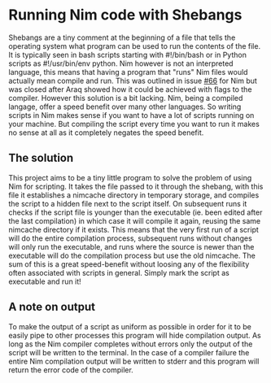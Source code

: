 # Running Nim code with Shebangs
Shebangs are a tiny comment at the beginning of a file that tells the operating system what program can be used to run the contents of the file. It is typically seen in bash scripts starting with #!/bin/bash or in Python scripts as #!/usr/bin/env python. Nim however is not an interpreted language, this means that having a program that "runs" Nim files would actually mean compile and run. This was outlined in issue [#66](https://github.com/nim-lang/Nim/issues/66) for Nim but was closed after Araq showed how it could be achieved with flags to the compiler. However this solution is a bit lacking. Nim, being a compiled langage, offer a speed benefit over many other languages. So writing scripts in Nim makes sense if you want to have a lot of scripts running on your machine. But compiling the script every time you want to run it makes no sense at all as it completely negates the speed benefit.

## The solution
This project aims to be a tiny little program to solve the problem of using Nim for scripting. It takes the file passed to it through the shebang, with this file it establishes a nimcache directory in temporary storage, and compiles the script to a hidden file next to the script itself. On subsequent runs it checks if the script file is younger than the executable (ie. been edited after the last compilation) in which case it will compile it again, reusing the same nimcache directory if it exists. This means that the very first run of a script will do the entire compilation process, subsequent runs without changes will only run the executable, and runs where the source is newer than the executable will do the compilation process but use the old nimcache. The sum of this is a great speed-benefit without loosing any of the flexibility often associated with scripts in general. Simply mark the script as executable and run it!

## A note on output
To make the output of a script as uniform as possible in order for it to be easily pipe to other processes this program will hide compilation output. As long as the Nim compiler completes without errors only the output of the script will be written to the terminal. In the case of a compiler failure the entire Nim compilation output will be written to stderr and this program will return the error code of the compiler.